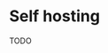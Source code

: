 # Self hosting

TODO

<!-- See https://gitlab.com/bloom42/bloom/container_registry and https://gitlab.com/bloom42/bloom/blob/master/server/.env.example

---

# Self hosting


## Run Bloom

1. Install [Rust](https://rustup.rs/)

2. Install [diesel](http://diesel.rs/)
```sh
$ cargo install diesel_cli --no-default-features --features postgres
```

3. Launch a PostgreSQL database
```sh
$ docker run -d -e POSTGRES_USER=[USER_TO_CHANGE] -e POSTGRES_DB=[DB_TO_CHANGE] -e POSTGRES_PASSWORD=[PASSWORD_TO_CHANGE] -p 5432:5432 postgres:11
```

4. Clone Bloom's Git repository, go to the `server` directory, and copy `bloom.template.sane` to `bloom.sane`
```sh
$ git clone https://gitlab.com/bloom42/server.git
$ cd bloom/server
$ cp bloom.template.sane bloom.sane
```

5. Edit `bloom.sane` with correct values

6. Run migrations
```sh
$ export DATABASE_URL=XXX # previously set in bloom.sane
$ diesel migration run
```

7. Pull latest Docker image
```sh
$ docker pull registry.gitlab.com/bloom42/server:latest
```

8. Launch Docker container
```sh
$ docker run -d -p 8080:8000 -v `pwd`/bloom.sane:/bloom/bloom.sane:ro registry.gitlab.com/bloom42/server:latest
```


## Run Phaser worker

See the [Phaser repository](https://gitlab.com/bloom42/phaser/tree/dev/docs).


## Run Bitflow worker


1. Pull latest Docker image
```sh
$ docker pull registry.gitlab.com/bloom42/bloom/bitflow:latest
```

2. Get the latest `bitflow.default.sane` file and move it to `bitflow.sane`
```sh
$ wget https://gitlab.com/bloom42/bloom/raw/master/bitflow/bitflow.default.sane?inline=false
$ mv bitflow.default.sane bitflow.sane
```

3. Edit `bitflow.sane` with correct values

4. Launch Docker container
```sh
$ docker run -d -v `pwd`/bitflow.sane:/bitflow/bitflow.sane:ro registry.gitlab.com/bloom42/bloom/bitflow:latest
``` -->
